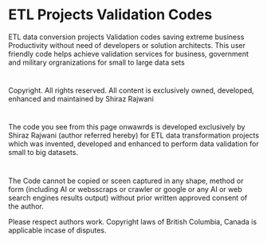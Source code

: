 # ETL Projects Validation Codes
ETL data conversion projects Validation codes saving extreme business Productivity without need of developers or solution architects. This user friendly code helps achieve validation services for business, government and military orgranizations for small to large data sets 

#
Copyright. All rights reserved. All content is exclusively owned, developed, enhanced and maintained by Shiraz Rajwani

#
The code you see from this page onwawrds is developed exclusively by Shiraz Rajwani (author referred hereby) for ETL data transformation projects which was invented, developed and enhanced to perform data validation for small to big datasets. 
# 
The Code cannot be copied or sceen captured in any shape, method or form (including AI or websscraps or crawler or google or any AI or web search engines results output) without prior written approved consent of the author. 

Please respect authors work. Copyright laws of British Columbia, Canada is applicable incase of disputes.

